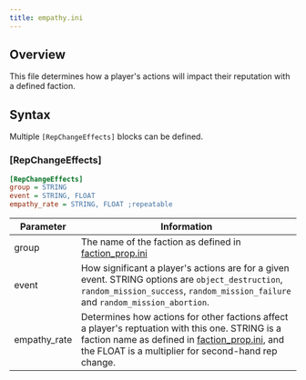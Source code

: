 ```yaml
---
title: empathy.ini
---
```


## Overview

This file determines how a player's actions will impact their reputation with a defined faction.

## Syntax

Multiple `[RepChangeEffects]` blocks can be defined.

### [RepChangeEffects]

```ini
[RepChangeEffects]
group = STRING
event = STRING, FLOAT
empathy_rate = STRING, FLOAT ;repeatable
```

| Parameter    | Information                                                                                                                                                                                                                       |
| ------------ | --------------------------------------------------------------------------------------------------------------------------------------------------------------------------------------------------------------------------------- |
| group        | The name of the faction as defined in [faction_prop.ini](./faction_prop.ini.md)                                                                                                                                                   |
| event        | How significant a player's actions are for a given event. STRING options are `object_destruction`, `random_mission_success`, `random_mission_failure` and `random_mission_abortion`.                                              |
| empathy_rate | Determines how actions for other factions affect a player's reptuation with this one. STRING is a faction name as defined in [faction_prop.ini](./faction_prop.ini.md), and the FLOAT is a multiplier for second-hand rep change. |
